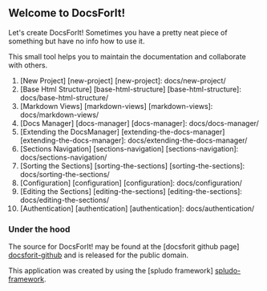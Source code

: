 ## Welcome to DocsForIt!

Let's create DocsForIt! Sometimes you have a pretty neat piece of something
but have no info how to use it.

This small tool helps you to maintain the documentation and collaborate with
others.

1. [New Project] [new-project] 
  [new-project]: docs/new-project/
2. [Base Html Structure] [base-html-structure] 
  [base-html-structure]: docs/base-html-structure/
3. [Markdown Views] [markdown-views] 
  [markdown-views]: docs/markdown-views/
4. [Docs Manager] [docs-manager] 
  [docs-manager]: docs/docs-manager/
5. [Extending the DocsManager] [extending-the-docs-manager] 
  [extending-the-docs-manager]: docs/extending-the-docs-manager/
6. [Sections Navigation] [sections-navigation] 
  [sections-navigation]: docs/sections-navigation/
7. [Sorting the Sections] [sorting-the-sections] 
  [sorting-the-sections]: docs/sorting-the-sections/
8. [Configuration] [configuration] 
  [configuration]: docs/configuration/
9. [Editing the Sections] [editing-the-sections] 
  [editing-the-sections]: docs/editing-the-sections/
10. [Authentication] [authentication] 
  [authentication]: docs/authentication/

### Under the hood

The source for DocsForIt! may be found at the [docsforit github page]
[docsforit-github] and is released for the public domain.

  [docsforit-github]: http://github.com/DracoBlue/docsforit

This application was created by using the [spludo framework] [spludo-framework].

 [spludo-framework]: http://spludo.com
                     (A powerful webframework for node.JS)
